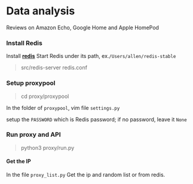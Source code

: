 # Data analysis
Reviews on Amazon Echo, Google Home and Apple HomePod



### Install Redis

Install **[redis](https://redis.io/topics/quickstart)**
Start Redis under its path, ex.`/Users/allen/redis-stable`
> src/redis-server redis.conf

### Setup proxypool

> cd proxy/proxypool

In the folder of `proxypool`, vim file `settings.py` 

setup the `PASSWORD` which is Redis password; if no password, leave it `None`


### Run proxy and API

> python3 proxy/run.py

#### Get the IP
In the file `proxy_list.py`
Get the ip and random list or from redis.
